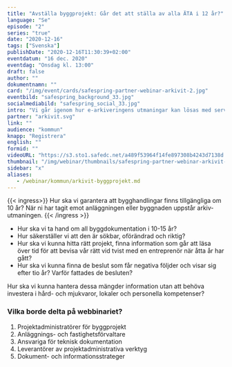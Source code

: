 ```yaml
---
title: "Avställa byggprojekt: Går det att ställa av alla ÄTA i 12 år?"
language: "Se"
episode: "2"
series: "true"
date: "2020-12-16"
tags: ["Svenska"]
publishDate: "2020-12-16T11:30:39+02:00"
eventdatum: "16 dec. 2020"
eventdag: "Onsdag kl. 13:00"
draft: false
author: ""
dokumentnamn: ""
card: "/img/event/cards/safespring-partner-webinar-arkivit-2.jpg"
eventbild: "safespring_background_33.jpg"
socialmediabild: "safespring_social_33.jpg"
intro: "Vi går igenom hur e-arkiveringens utmaningar kan lösas med serverkapacitet och tillfällig lagring."
partner: "arkivit.svg"
link: ""
audience: "kommun"
knapp: "Registrera"
english: ""
formid: ""
videoURL: "https://s3.sto1.safedc.net/a489f53964f14fe897308b4243d7138d:processedvideos/safespring-partner-webinar-arkivit-2/master.m3u8"
thumbnail: "/img/webinar/thumbnails/safespring-partner-webinar-arkivit-2.jpg"
sidebar: "x"
aliases:
   - /webinar/kommun/arkivit-byggprojekt.md
---
```


{{< ingress>}}
Hur ska vi garantera att bygghandlingar finns tillgängliga om 10 år? När ni har tagit emot anläggningen eller byggnaden uppstår arkiv-utmaningen.
{{< /ingress >}}

- Hur ska vi ta hand om all byggdokumentation i 10-15 år?
- Hur säkerställer vi att den är sökbar, oförändrad och riktig?
- Hur ska vi kunna hitta rätt projekt, finna information som går att läsa över tid för att bevisa vår rätt vid tvist med en entreprenör när åtta år har gått?
- Hur ska vi kunna finna de beslut som får negativa följder och visar sig efter tio år? Varför fattades de besluten?

Hur ska vi kunna hantera dessa mängder information utan att behöva investera i hård- och mjukvaror, lokaler och personella kompetenser?

### Vilka borde delta på webbinariet?

1. Projektadministratörer för byggprojekt
2. Anläggnings- och fastighetsförvaltare
3. Ansvariga för teknisk dokumentation
4. Leverantörer av projektadministrativa verktyg
5. Dokument- och informationsstrateger
